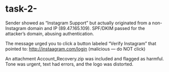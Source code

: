 # task-2-

Sender showed as “Instagram Support” but actually originated from a non-Instagram domain and IP (89.47.165.109). SPF/DKIM passed for the attacker’s domain, abusing authentication.

The message urged you to click a button labeled “Verify Instagram” that pointed to:
http://instaagram.com/login (malicious — do NOT click)

An attachment Account_Recovery.zip was included and flagged as harmful. Tone was urgent, text had errors, and the logo was distorted.
